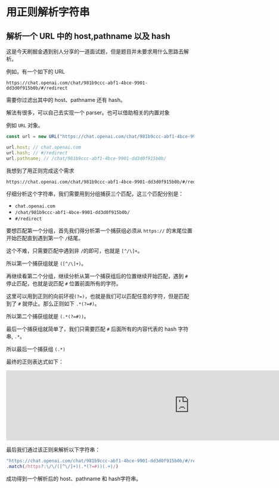# 用正则解析字符串

## 解析一个 URL 中的 host,pathname 以及 hash

这是今天刷掘金遇到别人分享的一道面试题，但是题目并未要求用什么思路去解析。

例如，有一个如下的 URL

```http
https://chat.openai.com/chat/981b9ccc-abf1-4bce-9901-dd3d0f915b0b/#/redirect
```
需要你过滤出其中的 host、pathname 还有 hash。

解法有很多，可以自己去实现一个 parser。也可以借助相关的内置对象

例如 `URL` 对象。

```js
const url = new URL("https://chat.openai.com/chat/981b9ccc-abf1-4bce-9901-dd3d0f915b0b/#/redirect")

url.host; // chat.openai.com
url.hash; // #/redirect
url.pathname; // /chat/981b9ccc-abf1-4bce-9901-dd3d0f915b0b/
```

我想到了用正则完成这个需求

```md
https://chat.openai.com/chat/981b9ccc-abf1-4bce-9901-dd3d0f915b0b/#/redirect
```

仔细分析这个字符串，我们需要用到分组捕获三个匹配，这三个匹配分别是：

- `chat.openai.com`
- `/chat/981b9ccc-abf1-4bce-9901-dd3d0f915b0b/`
- `#/redirect`

要想匹配第一个分组，首先我们得分析第一个捕获组必须从 `https://` 的末尾位置开始匹配直到遇到第一个 `/`结尾。

这个不难，只需要匹配中遇到非 `/`的即可，也就是 `[^/\]+`。

所以第一个捕获组就是 `([^/\]+)`。

再继续看第二个分组，继续分析从第一个捕获组后的位置继续开始匹配，遇到 `#` 停止匹配，也就是说匹配 `#` 位置前面所有的字符。

这里可以用到正则的向前环视`(?=)`，也就是我们可以匹配任意的字符，但是匹配到了 `#` 就停止。那么正则如下 `.*(?=#)`。

所以第二个捕获组就是 `(.*(?=#))`。

最后一个捕获组就简单了，我们只需要匹配 `#` 后面所有的内容代表的 hash 字符串, `.*`。

所以最后一个捕获组 `(.*)`


最终的正则表达式如下：

<iframe frameborder="0" width="982" height="188" src="https://jex.im/regulex/#!embed=true&flags=&re=https%3F%3A%5C%2F%5C%2F(%5B%5E%5C%2F%5D%2B)(.*(%3F%3D%23))(.%2B)"></iframe>


最后我们通过该正则来解析以下字符串：

```js
"https://chat.openai.com/chat/981b9ccc-abf1-4bce-9901-dd3d0f915b0b/#/redirect"
.match(/https?:\/\/([^\/]+)(.*(?=#))(.+)/)
```

成功得到一个解析后的 host、pathname 和 hash字符串。